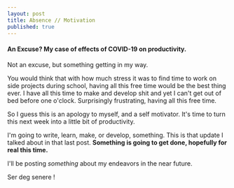 ```yaml
---
layout: post
title: Absence // Motivation
published: true
---
```

#### An Excuse? My case of effects of COVID-19 on productivity.

Not an excuse, but something getting in my way. 

You would think that with how much stress it was to find time to work on side projects during school, having all this free time would be the best thing ever. I have all this time to make and develop shit and yet I can't get out of bed before one o'clock. Surprisingly frustrating, having all this free time.

So I guess this is an apology to myself, and a self motivator. It's time to turn this next week into a little bit of productivity. 

I'm going to write, learn, make, or develop, something. This is that update I talked about in that last post. __Something is going to get done, hopefully for real this time.__

I'll be posting *something* about my endeavors in the near future.

Ser deg senere !
